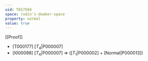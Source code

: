 ```yaml
---
uid: T017584
space: rudin's-dowker-space
property: normal
value: true
---
```

[[Proof]]

* [T000177] [$T_4$|P000007]
* [I000098] [$T_4$|P000007] => ([$T_1$|P000002] + [Normal|P000013])


